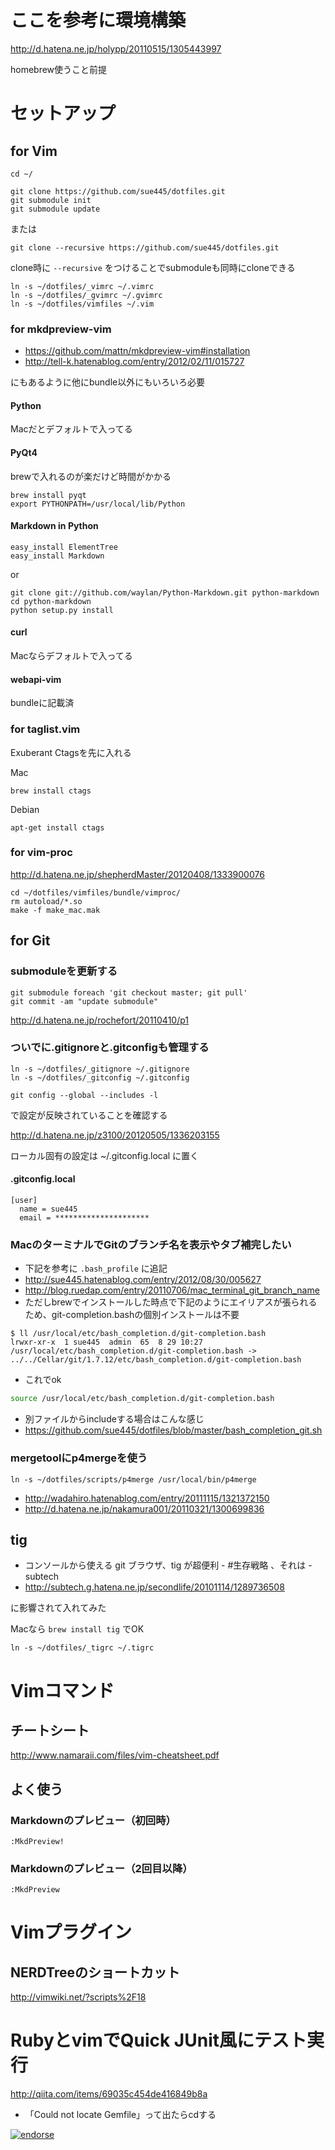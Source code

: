 # ここを参考に環境構築
http://d.hatena.ne.jp/holypp/20110515/1305443997

homebrew使うこと前提

# セットアップ
## for Vim
    cd ~/

    git clone https://github.com/sue445/dotfiles.git
    git submodule init
    git submodule update

または

    git clone --recursive https://github.com/sue445/dotfiles.git

clone時に `--recursive` をつけることでsubmoduleも同時にcloneできる

    ln -s ~/dotfiles/_vimrc ~/.vimrc
    ln -s ~/dotfiles/_gvimrc ~/.gvimrc
    ln -s ~/dotfiles/vimfiles ~/.vim

### for mkdpreview-vim
* https://github.com/mattn/mkdpreview-vim#installation
* http://tell-k.hatenablog.com/entry/2012/02/11/015727

にもあるように他にbundle以外にもいろいろ必要

#### Python
Macだとデフォルトで入ってる

#### PyQt4
brewで入れるのが楽だけど時間がかかる

    brew install pyqt
    export PYTHONPATH=/usr/local/lib/Python

#### Markdown in Python
    easy_install ElementTree
    easy_install Markdown

or

    git clone git://github.com/waylan/Python-Markdown.git python-markdown
    cd python-markdown
    python setup.py install

#### curl
Macならデフォルトで入ってる

#### webapi-vim
bundleに記載済


### for taglist.vim
Exuberant Ctagsを先に入れる

Mac

    brew install ctags

Debian

    apt-get install ctags

### for vim-proc
http://d.hatena.ne.jp/shepherdMaster/20120408/1333900076

    cd ~/dotfiles/vimfiles/bundle/vimproc/
    rm autoload/*.so
    make -f make_mac.mak

## for Git
### submoduleを更新する
    git submodule foreach 'git checkout master; git pull'
    git commit -am "update submodule"
http://d.hatena.ne.jp/rochefort/20110410/p1

### ついでに.gitignoreと.gitconfigも管理する
    ln -s ~/dotfiles/_gitignore ~/.gitignore
    ln -s ~/dotfiles/_gitconfig ~/.gitconfig

    git config --global --includes -l

で設定が反映されていることを確認する

http://d.hatena.ne.jp/z3100/20120505/1336203155

ローカル固有の設定は ~/.gitconfig.local に置く

#### .gitconfig.local
    [user]
      name = sue445
      email = *********************

### MacのターミナルでGitのブランチ名を表示やタブ補完したい
* 下記を参考に `.bash_profile` に追記
 * http://sue445.hatenablog.com/entry/2012/08/30/005627
 * http://blog.ruedap.com/entry/20110706/mac_terminal_git_branch_name
* ただしbrewでインストールした時点で下記のようにエイリアスが張られるため、git-completion.bashの個別インストールは不要
```
$ ll /usr/local/etc/bash_completion.d/git-completion.bash
lrwxr-xr-x  1 sue445  admin  65  8 29 10:27 /usr/local/etc/bash_completion.d/git-completion.bash -> ../../Cellar/git/1.7.12/etc/bash_completion.d/git-completion.bash
```
 * これでok
``` bash
source /usr/local/etc/bash_completion.d/git-completion.bash
```
* 別ファイルからincludeする場合はこんな感じ
 * https://github.com/sue445/dotfiles/blob/master/bash_completion_git.sh

### mergetoolにp4mergeを使う
    ln -s ~/dotfiles/scripts/p4merge /usr/local/bin/p4merge

* http://wadahiro.hatenablog.com/entry/20111115/1321372150
* http://d.hatena.ne.jp/nakamura001/20110321/1300699836

## tig
* コンソールから使える git ブラウザ、tig が超便利 - #生存戦略 、それは - subtech
 * http://subtech.g.hatena.ne.jp/secondlife/20101114/1289736508

に影響されて入れてみた

Macなら `brew install tig` でOK

    ln -s ~/dotfiles/_tigrc ~/.tigrc

# Vimコマンド
## チートシート
http://www.namaraii.com/files/vim-cheatsheet.pdf

## よく使う
### Markdownのプレビュー（初回時）
    :MkdPreview!

### Markdownのプレビュー（2回目以降）
    :MkdPreview

# Vimプラグイン
## NERDTreeのショートカット
http://vimwiki.net/?scripts%2F18

# RubyとvimでQuick JUnit風にテスト実行
http://qiita.com/items/69035c454de416849b8a

* 「Could not locate Gemfile」って出たらcdする

[![endorse](http://api.coderwall.com/sue445/endorsecount.png)](http://coderwall.com/sue445)
